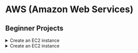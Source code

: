 # AWS (Amazon Web Services)

## Beginner Projects
<details>
<summary>Create an EC2 instance</summary>
Create a simple EC2 instance to host an Apache Server
</details>

<details>
<summary>Create an EC2 instance</summary>
Create a simple EC2 instance to host an Apache Server
</details>